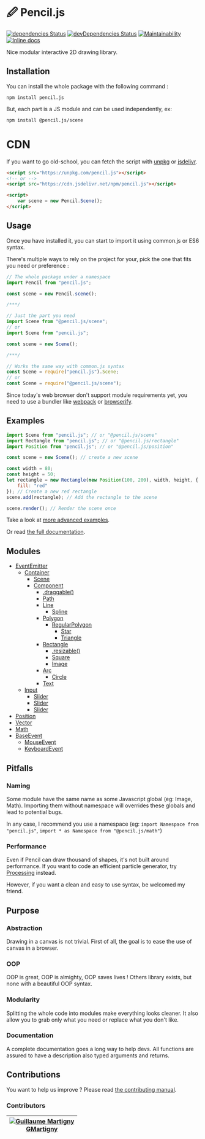 # 🖉 Pencil.js
[![dependencies Status](https://david-dm.org/GMartigny/pencil.js/status.svg)](https://david-dm.org/GMartigny/pencil.js)
[![devDependencies Status](https://david-dm.org/GMartigny/pencil.js/dev-status.svg)](https://david-dm.org/GMartigny/pencil.js?type=dev)
[![Maintainability](https://api.codeclimate.com/v1/badges/77637abd58fe1c7323ee/maintainability)](https://codeclimate.com/github/GMartigny/pencil.js/maintainability)
[![Inline docs](http://inch-ci.org/github/GMartigny/pencil.js.svg?branch=master)](http://inch-ci.org/github/GMartigny/pencil.js)

Nice modular interactive 2D drawing library.


## Installation
You can install the whole package with the following command :

    npm install pencil.js


But, each part is a JS module and can be used independently, ex:

    npm install @pencil.js/scene

# CDN

If you want to go old-school, you can fetch the script with [unpkg](https://unpkg.com/) or [jsdelivr](https://www.jsdelivr.com/).

```html
<script src="https://unpkg.com/pencil.js"></script>
<!-- or -->
<script src="https://cdn.jsdelivr.net/npm/pencil.js"></script>

<script>
    var scene = new Pencil.Scene();
</script>
```


## Usage
Once you have installed it, you can start to import it using common.js or ES6 syntax.

There's multiple ways to rely on the project for your, pick the one that fits you need or preference :

```js
// The whole package under a namespace
import Pencil from "pencil.js";

const scene = new Pencil.scene();

/***/

// Just the part you need
import Scene from "@pencil.js/scene";
// or
import Scene from "pencil.js";

const scene = new Scene();

/***/

// Works the same way with common.js syntax
const Scene = require("pencil.js").Scene;
// or
const Scene = require("@pencil.js/scene");
```

Since today's web browser don't support module requirements yet, you need to use a bundler like [webpack](https://webpack.js.org/) or [browserify](http://browserify.org/).


## Examples
```js
import Scene from "pencil.js"; // or "@pencil.js/scene"
import Rectangle from "pencil.js"; // or "@pencil.js/rectangle"
import Position from "pencil.js"; // or "@pencil.js/position"

const scene = new Scene(); // create a new scene

const width = 80;
const height = 50;
let rectangle = new Rectangle(new Position(100, 200), width, height, {
    fill: "red"
}); // Create a new red rectangle
scene.add(rectangle); // Add the rectangle to the scene

scene.render(); // Render the scene once
```

Take a look at [more advanced examples](https://gmartigny.github.io/pencil.js/).

Or read [the full documentation](documentation.md).


## Modules

 * [EventEmitter](modules/event-emitter)
   * [Container](modules/container)
     * [Scene](modules/scene)
     * [Component](modules/component)
       * [.draggable()](modules/draggable)
       * [Path](modules/path)
       * [Line](modules/line)
         * [Spline](modules/spline)
       * [Polygon](modules/polygon)
         * [RegularPolygon](modules/regular-polygon)
           * [Star](modules/star)
           * [Triangle](modules/triangle)
       * [Rectangle](modules/rectangle)
         * [.resizable()](modules/resizable)
         * [Square](modules/square)
         * [Image](modules/image)
       * [Arc](modules/arc)
         * [Circle](modules/circle)
       * [Text](modules/text)
   * [Input](modules/input)
     * [Slider](modules/checkbox)
     * [Slider](modules/button)
     * [Slider](modules/slider)
 * [Position](modules/position)
 * [Vector](modules/vector)
 * [Math](modules/math)
 * [BaseEvent](modules/base-event)
   * [MouseEvent](modules/mouse-event)
   * [KeyboardEvent](modules/keyboard-event)

## Pitfalls

### Naming
Some module have the same name as some Javascript global (eg: Image, Math). Importing them without namespace will overrides these globals and lead to potential bugs.

In any case, I recommend you use a namespace (eg: ``import Namespace from "pencil.js"``, ``import * as Namespace from "@pencil.js/math"``)


### Performance
Even if Pencil can draw thousand of shapes, it's not built around performance.
If you want to code an efficient particle generator, try [Processing](https://processing.org/) instead.

However, if you want a clean and easy to use syntax, be welcomed my friend.


## Purpose

### Abstraction
Drawing in a canvas is not trivial.
First of all, the goal is to ease the use of canvas in a browser.


### OOP
OOP is great, OOP is almighty, OOP saves lives !
Others library exists, but none with a beautiful OOP syntax.


### Modularity
Splitting the whole code into modules make everything looks cleaner.
It also allow you to grab only what you need or replace what you don't like.


### Documentation
A complete documentation goes a long way to help devs.
All functions are assured to have a description also typed arguments and returns.


## Contributions

You want to help us improve ? Please read [the contributing manual](contributing.md).

### Contributors

| [![Guillaume Martigny](https://github.com/GMartigny.png?size=60)<br>GMartigny](https://github.com/GMartigny) |
| --- |
